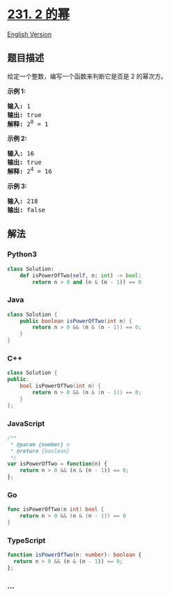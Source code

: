 # [231. 2 的幂](https://leetcode-cn.com/problems/power-of-two)

[English Version](https://cdn.jsdelivr.net/gh/doocs/leetcode@main/solution/0200-0299/0231.Power%20of%20Two/README_EN.md)

## 题目描述

<!-- 这里写题目描述 -->

<p>给定一个整数，编写一个函数来判断它是否是 2 的幂次方。</p>

<p><strong>示例&nbsp;1:</strong></p>

<pre><strong>输入:</strong> 1
<strong>输出:</strong> true
<strong>解释: </strong>2<sup>0</sup>&nbsp;= 1</pre>

<p><strong>示例 2:</strong></p>

<pre><strong>输入:</strong> 16
<strong>输出:</strong> true
<strong>解释: </strong>2<sup>4</sup>&nbsp;= 16</pre>

<p><strong>示例 3:</strong></p>

<pre><strong>输入:</strong> 218
<strong>输出:</strong> false</pre>

## 解法

<!-- 这里可写通用的实现逻辑 -->

<!-- tabs:start -->

### **Python3**

<!-- 这里可写当前语言的特殊实现逻辑 -->

```python
class Solution:
    def isPowerOfTwo(self, n: int) -> bool:
        return n > 0 and (n & (n - 1)) == 0
```

### **Java**

<!-- 这里可写当前语言的特殊实现逻辑 -->

```java
class Solution {
    public boolean isPowerOfTwo(int n) {
        return n > 0 && (n & (n - 1)) == 0;
    }
}
```

### **C++**

```cpp
class Solution {
public:
    bool isPowerOfTwo(int n) {
        return n > 0 && (n & (n - 1)) == 0;
    }
};
```

### **JavaScript**

```js
/**
 * @param {number} n
 * @return {boolean}
 */
var isPowerOfTwo = function(n) {
    return n > 0 && (n & (n - 1)) == 0;
};
```

### **Go**

```go
func isPowerOfTwo(n int) bool {
    return n > 0 && (n & (n - 1)) == 0
}
```

### **TypeScript**

```ts
function isPowerOfTwo(n: number): boolean {
  return n > 0 && (n & (n - 1)) == 0;
};
```

### **...**

```

```

<!-- tabs:end -->
